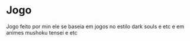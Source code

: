 # Jogo
Jogo feito por min ele se baseia em jogos no estilo dark souls e etc e em animes mushoku tensei e etc
